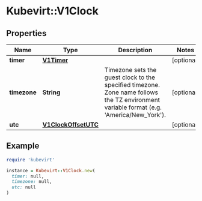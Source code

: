 # Kubevirt::V1Clock

## Properties

| Name | Type | Description | Notes |
| ---- | ---- | ----------- | ----- |
| **timer** | [**V1Timer**](V1Timer.md) |  | [optional] |
| **timezone** | **String** | Timezone sets the guest clock to the specified timezone. Zone name follows the TZ environment variable format (e.g. &#39;America/New_York&#39;). | [optional] |
| **utc** | [**V1ClockOffsetUTC**](V1ClockOffsetUTC.md) |  | [optional] |

## Example

```ruby
require 'kubevirt'

instance = Kubevirt::V1Clock.new(
  timer: null,
  timezone: null,
  utc: null
)
```

